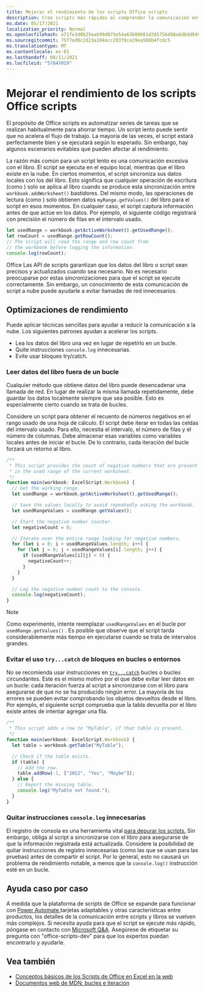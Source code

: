 ```yaml
---
title: Mejorar el rendimiento de los scripts Office scripts
description: Cree scripts más rápidos al comprender la comunicación entre el Excel y el script.
ms.date: 05/17/2021
localization_priority: Normal
ms.openlocfilehash: e71fe3d0b25eab99d075e54a63600861d285756d98a6d6dd8490c3f4e73fab33
ms.sourcegitcommit: 75f7ed8c2d23a104acc293f8ce29ea580b4fcdc5
ms.translationtype: MT
ms.contentlocale: es-ES
ms.lasthandoff: 08/11/2021
ms.locfileid: "57847019"
---
```

# <a name="improve-the-performance-of-your-office-scripts"></a>Mejorar el rendimiento de los scripts Office scripts

El propósito de Office scripts es automatizar series de tareas que se realizan habitualmente para ahorrar tiempo. Un script lento puede sentir que no acelera el flujo de trabajo. La mayoría de las veces, el script estará perfectamente bien y se ejecutará según lo esperado. Sin embargo, hay algunos escenarios evitables que pueden afectar al rendimiento.

La razón más común para un script lento es una comunicación excesiva con el libro. El script se ejecuta en el equipo local, mientras que el libro existe en la nube. En ciertos momentos, el script sincroniza sus datos locales con los del libro. Esto significa que cualquier operación de escritura (como ) solo se aplica al libro cuando se produce esta sincronización entre `workbook.addWorksheet()` bastidores. Del mismo modo, las operaciones de lectura (como ) solo obtienen datos `myRange.getValues()` del libro para el script en esos momentos. En cualquier caso, el script captura información antes de que actúe en los datos. Por ejemplo, el siguiente código registrará con precisión el número de filas en el intervalo usado.

```TypeScript
let usedRange = workbook.getActiveWorksheet().getUsedRange();
let rowCount = usedRange.getRowCount();
// The script will read the range and row count from
// the workbook before logging the information.
console.log(rowCount);
```

Office Las API de scripts garantizan que los datos del libro o script sean precisos y actualizados cuando sea necesario. No es necesario preocuparse por estas sincronizaciones para que el script se ejecute correctamente. Sin embargo, un conocimiento de esta comunicación de script a nube puede ayudarle a evitar llamadas de red innecesarios.

## <a name="performance-optimizations"></a>Optimizaciones de rendimiento

Puede aplicar técnicas sencillas para ayudar a reducir la comunicación a la nube. Los siguientes patrones ayudan a acelerar los scripts.

- Lea los datos del libro una vez en lugar de repetirlo en un bucle.
- Quite instrucciones `console.log` innecesarias.
- Evite usar bloques try/catch.

### <a name="read-workbook-data-outside-of-a-loop"></a>Leer datos del libro fuera de un bucle

Cualquier método que obtiene datos del libro puede desencadenar una llamada de red. En lugar de realizar la misma llamada repetidamente, debe guardar los datos localmente siempre que sea posible. Esto es especialmente cierto cuando se trata de bucles.

Considere un script para obtener el recuento de números negativos en el rango usado de una hoja de cálculo. El script debe iterar en todas las celdas del intervalo usado. Para ello, necesita el intervalo, el número de filas y el número de columnas. Debe almacenar esas variables como variables locales antes de iniciar el bucle. De lo contrario, cada iteración del bucle forzará un retorno al libro.

```TypeScript
/**
 * This script provides the count of negative numbers that are present
 * in the used range of the current worksheet.
 */
function main(workbook: ExcelScript.Workbook) {
  // Get the working range.
  let usedRange = workbook.getActiveWorksheet().getUsedRange();

  // Save the values locally to avoid repeatedly asking the workbook.
  let usedRangeValues = usedRange.getValues();

  // Start the negative number counter.
  let negativeCount = 0;

  // Iterate over the entire range looking for negative numbers.
  for (let i = 0; i < usedRangeValues.length; i++) {
    for (let j = 0; j < usedRangeValues[i].length; j++) {
      if (usedRangeValues[i][j] < 0) {
        negativeCount++;
      }
    }
  }

  // Log the negative number count to the console.
  console.log(negativeCount);
}
```

> [!NOTE]
> Como experimento, intente reemplazar `usedRangeValues` en el bucle por `usedRange.getValues()` . Es posible que observe que el script tarda considerablemente más tiempo en ejecutarse cuando se trata de intervalos grandes.

### <a name="avoid-using-trycatch-blocks-in-or-surrounding-loops"></a>Evitar el uso `try...catch` de bloques en bucles o entornos

No se recomienda usar instrucciones en [`try...catch`](https://developer.mozilla.org/docs/Web/JavaScript/Reference/Statements/try...catch) bucles o bucles circundantes. Este es el mismo motivo por el que debe evitar leer datos en un bucle: cada iteración fuerza al script a sincronizarse con el libro para asegurarse de que no se ha producido ningún error. La mayoría de los errores se pueden evitar comprobando los objetos devueltos desde el libro. Por ejemplo, el siguiente script comprueba que la tabla devuelta por el libro existe antes de intentar agregar una fila.

```TypeScript
/**
 * This script adds a row to "MyTable", if that table is present.
 */
function main(workbook: ExcelScript.Workbook) {
  let table = workbook.getTable("MyTable");

  // Check if the table exists.
  if (table) {
    // Add the row.
    table.addRow(-1, ["2012", "Yes", "Maybe"]);
  } else {
    // Report the missing table.
    console.log("MyTable not found.");
  }
}
```

### <a name="remove-unnecessary-consolelog-statements"></a>Quitar instrucciones `console.log` innecesarias

El registro de consola es una herramienta vital [para depurar los scripts.](../testing/troubleshooting.md) Sin embargo, obliga al script a sincronizarse con el libro para asegurarse de que la información registrada está actualizada. Considere la posibilidad de quitar instrucciones de registro innecesarias (como las que se usan para las pruebas) antes de compartir el script. Por lo general, esto no causará un problema de rendimiento notable, a menos que la `console.log()` instrucción esté en un bucle.

## <a name="case-by-case-help"></a>Ayuda caso por caso

A medida que la plataforma de scripts de Office [](/adaptive-cards)se expande para funcionar con [Power Automate,](https://flow.microsoft.com/)tarjetas adaptables y otras características entre productos, los detalles de la comunicación entre scripts y libros se vuelven más complejos. Si necesita ayuda para que el script se ejecute más rápido, póngase en contacto con [Microsoft Q&A](/answers/topics/office-scripts-excel-dev.html). Asegúrese de etiquetar su pregunta con "office-scripts-dev" para que los expertos puedan encontrarlo y ayudarle.

## <a name="see-also"></a>Vea también

- [Conceptos básicos de los Scripts de Office en Excel en la web](scripting-fundamentals.md)
- [Documentos web de MDN: bucles e iteración](https://developer.mozilla.org/docs/Web/JavaScript/Guide/Loops_and_iteration)
